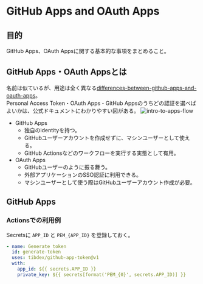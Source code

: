 # GitHub Apps and OAuth Apps

## 目的

GitHub Apps、OAuth Appsに関する基本的な事項をまとめること。

## GitHub Apps・OAuth Appsとは

名前は似ているが、用途は全く異なる[differences-between-github-apps-and-oauth-apps]。  
Personal Access Token・OAuth Apps・GitHub Appsのうちどの認証を選べばよいかは、公式ドキュメントにわかりやすい図がある。
![intro-to-apps-flow](https://docs.github.com/assets/cb-1777535/images/intro-to-apps-flow.png)

- GitHub Apps
  - 独自のidentityを持つ。
  - GitHubユーザーアカウントを作成せずに、マシンユーザーとして使える。
  - GitHub Actionsなどのワークフローを実行する実態として有用。
- OAuth Apps
  - GitHubユーザーのように振る舞う。
  - 外部アプリケーションのSSO認証に利用できる。
  - マシンユーザーとして使う際はGitHubユーザーアカウント作成が必要。

## GitHub Apps

### Actionsでの利用例

Secretsに `APP_ID` と `PEM_{APP_ID}` を登録しておく。

```yaml
- name: Generate token
  id: generate-token
  uses: tibdex/github-app-token@v1
  with:
    app_id: ${{ secrets.APP_ID }}
    private_key: ${{ secrets[format('PEM_{0}', secrets.APP_ID)] }}
```


[differences-between-github-apps-and-oauth-apps]: https://docs.github.com/en/developers/apps/getting-started-with-apps/differences-between-github-apps-and-oauth-apps
